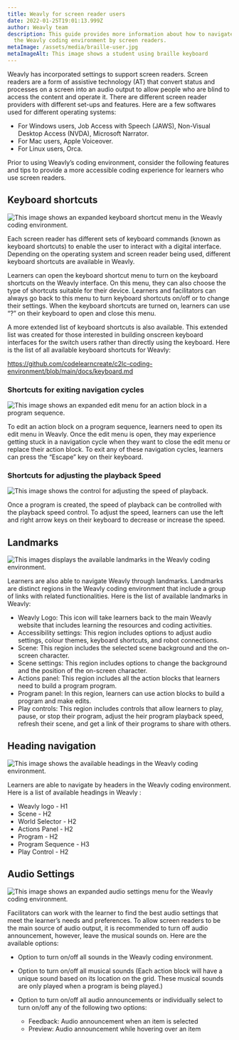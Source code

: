 ```yaml
---
title: Weavly for screen reader users
date: 2022-01-25T19:01:13.999Z
author: Weavly team
description: This guide provides more information about how to navigate and use
  the Weavly coding environment by screen readers.
metaImage: /assets/media/braille-user.jpg
metaImageAlt: This image shows a student using braille keyboard
---
```

Weavly has incorporated settings to support screen readers. Screen readers are a form of assistive technology (AT) that convert status and processes on a screen into an audio output to allow people who are blind to access the content and operate it. There are different screen reader providers with different set-ups and features. Here are a few softwares used for different operating systems:

* For Windows users, Job Access with Speech (JAWS), Non-Visual Desktop Access (NVDA), Microsoft Narrator.
* For Mac users, Apple Voiceover.
* For Linux users, Orca.

Prior to using Weavly’s coding environment, consider the following features and tips to provide a more accessible coding experience for learners who use screen readers.

## Keyboard shortcuts

![This image shows an expanded keyboard shortcut menu in the Weavly coding environment. ](/assets/media/keyboard-shortcuts.jpg "Weavly keyboard shortcut menu")

Each screen reader has different sets of keyboard commands (known as keyboard shortcuts) to enable the user to interact with a digital interface. Depending on the operating system and screen reader being used, different keyboard shortcuts are available in Weavly.

Learners can open the keyboard shortcut menu to turn on the keyboard shortcuts on the Weavly interface. On this menu, they can also choose the type of shortcuts suitable for their device. Learners and facilitators can always go back to this menu to turn keyboard shortcuts on/off or to change their settings. When the keyboard shortcuts are turned on, learners can use “?” on their keyboard to open and close this menu.

A more extended list of keyboard shortcuts is also available. This extended list was created for those interested in building onscreen keyboard interfaces for the switch users rather than directly using the keyboard. Here is the list of all available keyboard shortcuts for Weavly:

<https://github.com/codelearncreate/c2lc-coding-environment/blob/main/docs/keyboard.md>

### Shortcuts for exiting navigation cycles

![This image shows an expanded edit menu for an action block in a program sequence. ](/assets/media/edit-menu.jpg "Action block's edit menu")

To edit an action block on a program sequence, learners need to open its edit menu in Weavly. Once the edit menu is open, they may experience getting stuck in a navigation cycle when they want to close the edit menu or replace their action block. To exit any of these navigation cycles, learners can press the “Escape” key on their keyboard.

### Shortcuts for adjusting the playback Speed

![This image shows the control for adjusting the speed of playback. ](/assets/media/playback-speed.jpg "Weavly playback speed")

Once a program is created, the speed of playback can be controlled with the playback speed control. To adjust the speed, learners can use the left and right arrow keys on their keyboard to decrease or increase the speed.

## Landmarks

![This images displays the available landmarks in the Weavly coding environment. ](/assets/media/landmarks.jpg "Weavly landmarks")

Learners are also able to navigate Weavly through landmarks. Landmarks are distinct regions in the Weavly coding environment that include a group of links with related functionalities. Here is the list of available landmarks in Weavly:

* Weavly Logo: This icon will take learners back to the main Weavly website that includes learning the resources and coding activities.
* Accessibility settings: This region includes options to adjust audio settings, colour themes, keyboard shortcuts, and robot connections.
* Scene: This region includes the selected scene background and the on-screen character.
* Scene settings: This region includes options to change the background and the position of the on-screen character.
* Actions panel: This region includes all the action blocks that learners need to build a program program.
* Program panel: In this region, learners can use action blocks to build a program and make edits.
* Play controls: This region includes controls that allow learners to play, pause, or stop their program, adjust the heir program playback speed, refresh their scene, and get a link of their programs to share with others.

## Heading navigation

![This image shows the available headings in the Weavly coding environment. ](/assets/media/heading-navigation.jpg "Weavly headings")

Learners are able to navigate by headers in the Weavly coding environment. Here is a list of available headings in Weavly :

* Weavly logo - H1
* Scene - H2
* World Selector - H2
* Actions Panel - H2
* Program - H2
* Program Sequence [](http://7.play/)- H3
* Play Control - H2

[](http://7.play/)

## Audio Settings

![This image shows an expanded audio settings menu for the Weavly coding environment. ](/assets/media/audio-menu.jpg "Weavly audio settings menu")

Facilitators can work with the learner to find the best audio settings that meet the learner’s needs and preferences. To allow screen readers to be the main source of audio output, it is recommended to turn off audio announcement, however, leave the musical sounds on. Here are the available options:

* Option to turn on/off all sounds in the Weavly coding environment.
* Option to turn on/off all musical sounds (Each action block will have a unique sound based on its location on the grid. These musical sounds are only played when a program is being played.)
* Option to turn on/off all audio announcements or individually select to turn on/off any of the following two options: 

  * Feedback: Audio announcement when an item is selected
  * Preview: Audio announcement while hovering over an item